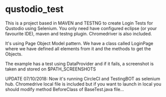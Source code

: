 # qustodio_test

This is a project based in MAVEN and TESTNG to create Login Tests for Qustodio using Selenium. You only need have configured eclipse (or your favourite IDE), maven and testng plugin. Chromedriver is also included.

It's using Page Object Model pattern. We have a class called LoginPage where we have defined all elements from it and the methods to get the Objects.

The example has a test using DataProvider and if it fails, a screenshot is taken and stored on $PATH_SCREENSHOTS


UPDATE 07/10/2018: 
Now it's running CircleCI and TestingBOT as selenium hub. Chromedrive local file is included but if you want to launch in local you should
modify method BeforeClass of BaseTest.java file...

